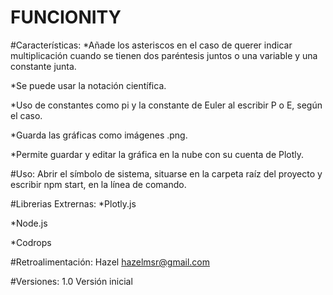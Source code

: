 # FUNCIONITY

#Características:
*Añade los asteriscos en el caso de querer indicar multiplicación cuando se tienen dos paréntesis juntos o una variable y una constante junta.

*Se puede usar la notación científica.

*Uso de constantes como pi y la constante de Euler al escribir P o E, según el caso.

*Guarda las gráficas como imágenes .png.

*Permite guardar y editar la gráfica en la nube con su cuenta de Plotly.

#Uso:
Abrir el símbolo de sistema, situarse en la carpeta raíz del proyecto y escribir npm start, en la línea de comando.

#Librerias Extrernas:
*Plotly.js

*Node.js

*Codrops

#Retroalimentación:
Hazel
hazelmsr@gmail.com

#Versiones:
1.0
Versión inicial
